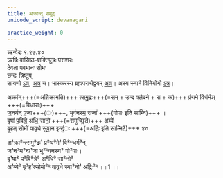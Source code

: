 ```yaml
---
title: अक्रान्त् समुद्रः
unicode_script: devanagari

practice_weight: 0
---
```


ऋग्वेदः  ९.९७.४०  
ऋषिः  वासिष्ठ-शक्तिपुत्रः पराशरः  
देवता  पवमानः सोमः  
छन्दः  त्रिष्टुप्  
सायणो [ऽत्र](https://archive.org/stream/RgVedaWithSayanasCommentaryPart4/rv_sayanabhasya_part4#page/n323/mode/2up&sa=D&ust=1542425956308000), [अत्र](http://192.155.224.66/stage/rigveda-samhita/describe/rikMandala/009.097.040) च। भास्करस्य ब्रह्मपरार्थद्वयम् [अत्र](https://archive.org/stream/taittiriya/taittiriya_aranyaka_bhaskara_02#page/n100/mode/1up)। अस्य स्नाने विनियोगो [ऽत्र](../../../misc-devas/yajuH/snAnam/)।

अक्रा॑न्+++(=अतिक्रामति)+++ त्समु॒द्रः+++(=सम् + उन्द क्लेदने + रा + क)+++ प्र॑थ॒मे विध॑र्मञ् +++(=विधाराः)+++  
ज॒नय॑न् प्र॒जा+++(ः)+++, भुव॑नस्य॒ राजा॑ +++(गोपाः इति साम्नि)+++ ।  
वृषा॑ प॒वित्रे॒ अधि॒ सानो॒ +++(=समुच्छ्रिते)+++ अव्ये॑  
बृ॒हत् सोमो॑ वावृधे सुवा॒न इन्दु॑ः +++(=अद्रिः इति साम्नि?)+++ ४०

अ¹क्रा²न्त्समु³द्रः¹ प्र²थ³मे¹ वि²ᵁधर्म³न्  
ज¹न²य³न्प्र¹जा भु²ᴿवनस्य³ गो²पाः।  
वृ¹षा² प³वि²त्रे³ अ²धि³ सा²नो³  
अ¹व्ये² बृ³ह¹त्सोमो²ᴿ वावृधे स्वा³नो¹ अद्रिः²ᴿ ।।1 ।।
